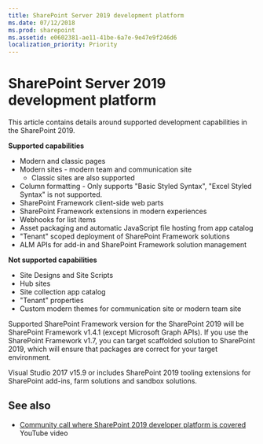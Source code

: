 ```yaml
---
title: SharePoint Server 2019 development platform
ms.date: 07/12/2018
ms.prod: sharepoint
ms.assetid: e0602381-ae11-41be-6a7e-9e47e9f246d6
localization_priority: Priority
---
```


# SharePoint Server 2019 development platform

This article contains details around supported development capabilities in the SharePoint 2019.

**Supported capabilities**

* Modern and classic pages
* Modern sites - modern team and communication site
    * Classic sites are also supported
* Column formatting - Only supports "Basic Styled Syntax", "Excel Styled Syntax" is not supported. 
* SharePoint Framework client-side web parts
* SharePoint Framework extensions in modern experiences
* Webhooks for list items
* Asset packaging and automatic JavaScript file hosting from app catalog
* "Tenant" scoped deployment of SharePoint Framework solutions
* ALM APIs for add-in and SharePoint Framework solution management

**Not supported capabilities**

* Site Designs and Site Scripts
* Hub sites
* Site collection app catalog
* "Tenant" properties
* Custom modern themes for communication site or modern team site

Supported SharePoint Framework version for the SharePoint 2019 will be SharePoint Framework v1.4.1 (except Microsoft Graph APIs). If you use the SharePoint Framework v1.7, you can target scaffolded solution to SharePoint 2019, which will ensure that packages are correct for your target environment.

Visual Studio 2017 v15.9 or includes SharePoint 2019 tooling extensions for SharePoint add-ins, farm solutions and sandbox solutions. 

## See also

- [Community call where SharePoint 2019 developer platform is covered](https://www.youtube.com/watch?v=qPmr7c2B0uk) YouTube video
